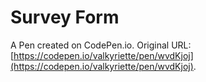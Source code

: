 # Survey Form

A Pen created on CodePen.io. Original URL: [https://codepen.io/valkyriette/pen/wvdKjoj](https://codepen.io/valkyriette/pen/wvdKjoj).


